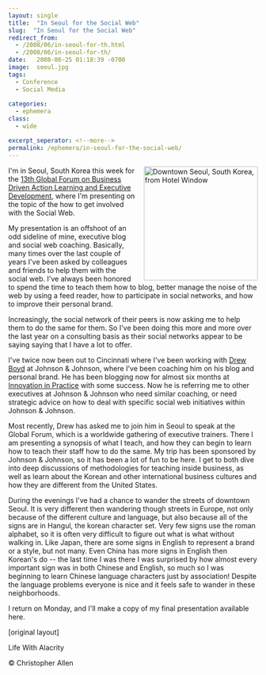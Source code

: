 ```yaml
---
layout: single
title:  "In Seoul for the Social Web"
slug:  "In Seoul for the Social Web"
redirect_from:
  - /2008/06/in-seoul-for-th.html
  - /2008/06/in-seoul-for-th/
date:   2008-06-25 01:18:39 -0700
image:  seoul.jpg
tags: 
  - Conference
  - Social Media
  
categories:
  - ephemera
class:
  - wide

excerpt_seperator: <!--more-->
permalink: /ephemera/in-seoul-for-the-social-web/
---
```


<a href="http://www.flickr.com/photos/christophera/2610236112/"><img width="230px" style=" margin-left:15px" align="right"  src="{{ site.url }}{{ site.baseurl }}/assets/images/seoul.jpg" alt="Downtown Seoul, South Korea, from Hotel Window"/></a>

I'm in Seoul, South Korea this week for the [13th Global Forum on Business Driven Action Learning and Executive Development](https://web.archive.org/web/20160307235139/http://www.globalforum-actionlearning.com/), where I'm presenting on the topic of the how to get involved with the Social Web.

My presentation is an offshoot of an odd sideline of mine, executive blog and social web coaching. Basically, many times over the last couple of years I've been asked by colleagues and friends to help them with the social web. I've always been honored to spend the time to teach them how to blog, better manage the noise of the web by using a feed reader, how to participate in social networks, and how to improve their personal brand.

Increasingly, the social network of their peers is now asking me to help them to do the same for them. So I've been doing this more and more over the last year on a consulting basis as their social networks appear to be saying saying that I have a lot to offer.

I've twice now been out to Cincinnati where I've been working with [Drew Boyd](http://www.linkedin.com/pub/5/3a9/480) at Johnson & Johnson, where I've been coaching him on his blog and personal brand. He has been blogging now for almost six months at [Innovation in Practice](http://www.innovationinpractice.com/) with some success. Now he is referring me to other executives at Johnson & Johnson who need similar coaching, or need strategic advice on how to deal with specific social web initiatives within Johnson & Johnson.

Most recently, Drew has asked me to join him in Seoul to speak at the Global Forum, which is a worldwide gathering of executive trainers. There I am presenting a synopsis of what I teach, and how they can begin to learn how to teach their staff how to do the same. My trip has been sponsored by Johnson & Johnson, so it has been a lot of fun to be here. I get to both dive into deep discussions of methodologies for teaching inside business, as well as learn about the Korean and other international business cultures and how they are different from the United States.

During the evenings I've had a chance to wander the streets of downtown Seoul. It is very different then wandering though streets in Europe, not only because of the different culture and language, but also because all of the signs are in Hangul, the korean character set. Very few signs use the roman alphabet, so it is often very difficult to figure out what is what without walking in. Like Japan, there are some signs in English to represent a brand or a style, but not many. Even China has more signs in English then Korean's do -- the last time I was there I was surprised by how almost every important sign was in both Chinese and English, so much so I was beginning to learn Chinese language characters just by association! Despite the language problems everyone is nice and it feels safe to wander in these neighborhoods.

I return on Monday, and I'll make a copy of my final presentation available here.

[original layout]

<!-- [Weblogs](/tags/weblogs/) [seoul](/tags/seoul/) [korea](/tags/korea/) [global forum](/tags/global-forum/) [blog coach](/tags/blog-coach/) [blog coaching](/tags/blog-coaching/) [social web coaching](/tags/social-web-coaching/) [social web](/tags/social-web/) [coaching](/tags/coaching/) [executive training](/tags/executive-training/) [executive development](/tags/executive-development/) [action learning](/tags/action-learning/) [business culture](/tags/business-culture/) [international culture](/tags/international-culture/) [social network](/tags/social-network/) [personal brand](/tags/personal-brand/) -->

Life With Alacrity

© Christopher Allen
